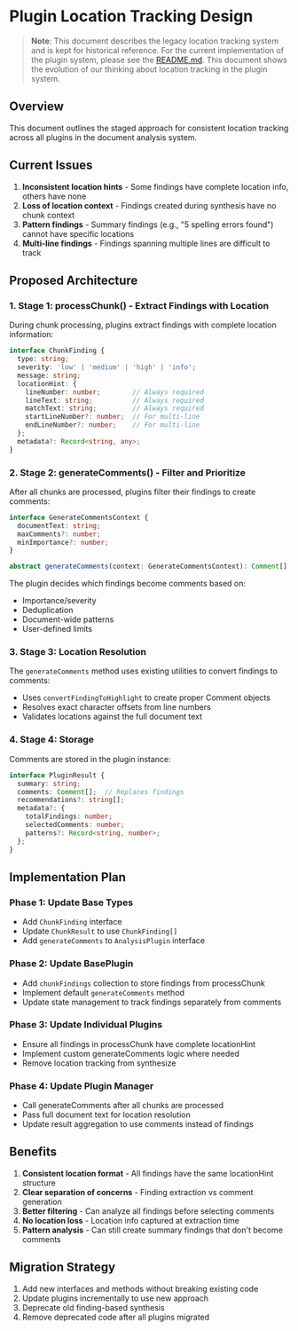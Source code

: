 # Plugin Location Tracking Design

> **Note**: This document describes the legacy location tracking system and is kept for historical reference. 
> For the current implementation of the plugin system, please see the [README.md](./README.md).
> This document shows the evolution of our thinking about location tracking in the plugin system.

## Overview

This document outlines the staged approach for consistent location tracking across all plugins in the document analysis system.

## Current Issues

1. **Inconsistent location hints** - Some findings have complete location info, others have none
2. **Loss of location context** - Findings created during synthesis have no chunk context
3. **Pattern findings** - Summary findings (e.g., "5 spelling errors found") cannot have specific locations
4. **Multi-line findings** - Findings spanning multiple lines are difficult to track

## Proposed Architecture

### 1. Stage 1: processChunk() - Extract Findings with Location

During chunk processing, plugins extract findings with complete location information:

```typescript
interface ChunkFinding {
  type: string;
  severity: 'low' | 'medium' | 'high' | 'info';
  message: string;
  locationHint: {
    lineNumber: number;        // Always required
    lineText: string;          // Always required
    matchText: string;         // Always required
    startLineNumber?: number;  // For multi-line
    endLineNumber?: number;    // For multi-line
  };
  metadata?: Record<string, any>;
}
```

### 2. Stage 2: generateComments() - Filter and Prioritize

After all chunks are processed, plugins filter their findings to create comments:

```typescript
interface GenerateCommentsContext {
  documentText: string;
  maxComments?: number;
  minImportance?: number;
}

abstract generateComments(context: GenerateCommentsContext): Comment[];
```

The plugin decides which findings become comments based on:
- Importance/severity
- Deduplication
- Document-wide patterns
- User-defined limits

### 3. Stage 3: Location Resolution

The `generateComments` method uses existing utilities to convert findings to comments:
- Uses `convertFindingToHighlight` to create proper Comment objects
- Resolves exact character offsets from line numbers
- Validates locations against the full document text

### 4. Stage 4: Storage

Comments are stored in the plugin instance:

```typescript
interface PluginResult {
  summary: string;
  comments: Comment[];  // Replaces findings
  recommendations?: string[];
  metadata?: {
    totalFindings: number;
    selectedComments: number;
    patterns?: Record<string, number>;
  };
}
```

## Implementation Plan

### Phase 1: Update Base Types
- Add `ChunkFinding` interface
- Update `ChunkResult` to use `ChunkFinding[]`
- Add `generateComments` to `AnalysisPlugin` interface

### Phase 2: Update BasePlugin
- Add `chunkFindings` collection to store findings from processChunk
- Implement default `generateComments` method
- Update state management to track findings separately from comments

### Phase 3: Update Individual Plugins
- Ensure all findings in processChunk have complete locationHint
- Implement custom generateComments logic where needed
- Remove location tracking from synthesize

### Phase 4: Update Plugin Manager
- Call generateComments after all chunks are processed
- Pass full document text for location resolution
- Update result aggregation to use comments instead of findings

## Benefits

1. **Consistent location format** - All findings have the same locationHint structure
2. **Clear separation of concerns** - Finding extraction vs comment generation
3. **Better filtering** - Can analyze all findings before selecting comments
4. **No location loss** - Location info captured at extraction time
5. **Pattern analysis** - Can still create summary findings that don't become comments

## Migration Strategy

1. Add new interfaces and methods without breaking existing code
2. Update plugins incrementally to use new approach
3. Deprecate old finding-based synthesis
4. Remove deprecated code after all plugins migrated